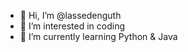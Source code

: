 - 👋 Hi, I’m @lassedenguth
- 👀 I’m interested in coding
- 🌱 I’m currently learning Python & Java


<!---
lassedenguth/lassedenguth is a ✨ special ✨ repository because its `README.md` (this file) appears on your GitHub profile.
You can click the Preview link to take a look at your changes.
--->
